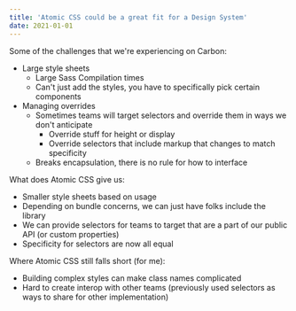 ```yaml
---
title: 'Atomic CSS could be a great fit for a Design System'
date: 2021-01-01
---
```


Some of the challenges that we're experiencing on Carbon:

- Large style sheets
  - Large Sass Compilation times
  - Can't just add the styles, you have to specifically pick certain components
- Managing overrides
  - Sometimes teams will target selectors and override them in ways we don't anticipate
    - Override stuff for height or display
    - Override selectors that include markup that changes to match specificity
  - Breaks encapsulation, there is no rule for how to interface
  
What does Atomic CSS give us:

- Smaller style sheets based on usage
- Depending on bundle concerns, we can just have folks include the library
- We can provide selectors for teams to target that are a part of our public API (or custom properties)
- Specificity for selectors are now all equal

Where Atomic CSS still falls short (for me):

- Building complex styles can make class names complicated
- Hard to create interop with other teams (previously used selectors as ways to share for other implementation)
